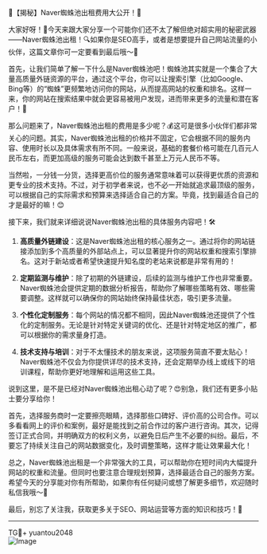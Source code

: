 🎉【揭秘】Naver蜘蛛池出租费用大公开！🚀

大家好呀！👋今天来跟大家分享一个可能你们还不太了解但绝对超实用的秘密武器——Naver蜘蛛池出租！🔍如果你是SEO高手，或者是想要提升自己网站流量的小伙伴，这篇文章你可一定要看到最后哦～👀

首先，让我们简单了解一下什么是Naver蜘蛛池吧！蜘蛛池其实就是一个集合了大量高质量外链资源的平台，通过这个平台，你可以让搜索引擎（比如Google、Bing等）的“蜘蛛”更频繁地访问你的网站，从而提高网站的权重和排名。这样一来，你的网站在搜索结果中就会更容易被用户发现，进而带来更多的流量和潜在客户！🌈

那么问题来了，Naver蜘蛛池出租的费用是多少呢？💰这可是很多小伙伴们都非常关心的问题。其实，Naver蜘蛛池出租的价格并不固定，它会根据不同的服务内容、使用时长以及具体需求有所不同。一般来说，基础的套餐价格可能在几百元人民币左右，而更加高级的服务可能会达到数千甚至上万元人民币不等。

当然啦，一分钱一分货，选择更高价位的服务通常意味着可以获得更优质的资源和更专业的技术支持。不过，对于初学者来说，也不必一开始就追求最顶级的服务，可以根据自己的实际需求和预算来选择适合自己的方案。毕竟，找到最适合自己的才是最好的嘛！😊

接下来，我们就来详细说说Naver蜘蛛池出租的具体服务内容吧！🛠️

1. **高质量外链建设**：这是Naver蜘蛛池出租的核心服务之一。通过将你的网站链接添加到多个高质量的外部站点上，可以显著提升你的网站权重和搜索引擎排名。这对于新站或者希望快速提升知名度的老站来说都是非常有用的！

2. **定期监测与维护**：除了初期的外链建设，后续的监测与维护工作也非常重要。Naver蜘蛛池会提供定期的数据分析报告，帮助你了解哪些策略有效、哪些需要调整。这样就可以确保你的网站始终保持最佳状态，吸引更多流量。

3. **个性化定制服务**：每个网站的情况都不相同，因此Naver蜘蛛池还提供了个性化的定制服务。无论是针对特定关键词的优化、还是针对特定地区的推广，都可以根据你的需求量身打造。

4. **技术支持与培训**：对于不太懂技术的朋友来说，这项服务简直不要太贴心！Naver蜘蛛池不仅会为你提供详尽的技术支持，还会定期举办线上或线下的培训课程，帮助你更好地理解和运用这些工具。

说到这里，是不是已经对Naver蜘蛛池出租心动了呢？😍别急，我们还有更多小贴士要分享给你！

首先，选择服务商时一定要擦亮眼睛，选择那些口碑好、评价高的公司合作。可以多看看网上的评价和案例，最好是能找到之前合作过的客户进行咨询。其次，记得签订正式合同，并明确双方的权利义务，以避免日后产生不必要的纠纷。最后，不要忘了持续关注自己的网站数据变化，及时调整策略，这样才能让效果最大化！

总之，Naver蜘蛛池出租是一个非常强大的工具，可以帮助你在短时间内大幅提升网站的权重和流量。但同时也要注意合理规划预算，选择最适合自己的服务方案。希望今天的分享能对你有所帮助，如果你有任何疑问或想了解更多细节，欢迎随时私信我哦～💌

最后，别忘了关注我，获取更多关于SEO、网站运营等方面的知识和技巧！🌟

---

TG💪+ yuantou2048  
![Image](https://github.com/user-attachments/assets/42a5a4a5-fea9-4a1d-8aa0-73e57e430cca)